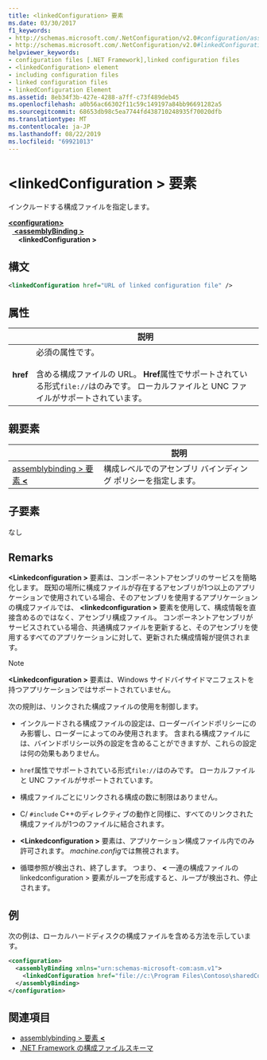 ```yaml
---
title: <linkedConfiguration> 要素
ms.date: 03/30/2017
f1_keywords:
- http://schemas.microsoft.com/.NetConfiguration/v2.0#configuration/assemblyBinding/linkedConfiguration
- http://schemas.microsoft.com/.NetConfiguration/v2.0#linkedConfiguration
helpviewer_keywords:
- configuration files [.NET Framework],linked configuration files
- <linkedConfiguration> element
- including configuration files
- linked configuration files
- linkedConfiguration Element
ms.assetid: 8eb34f3b-427e-4288-a7ff-c73f489deb45
ms.openlocfilehash: a0b56ac66302f11c59c149197a84bb96691282a5
ms.sourcegitcommit: 68653db98c5ea7744fd438710248935f70020dfb
ms.translationtype: MT
ms.contentlocale: ja-JP
ms.lasthandoff: 08/22/2019
ms.locfileid: "69921013"
---
```

# <a name="linkedconfiguration-element"></a>\<linkedConfiguration > 要素

インクルードする構成ファイルを指定します。

[ **\<configuration>** ](configuration-element.md)   
&nbsp;&nbsp;[ **\<assemblyBinding >** ](assemblybinding-element-for-configuration.md)   
&nbsp;&nbsp;&nbsp;&nbsp; **\<linkedConfiguration >**

## <a name="syntax"></a>構文

```xml
<linkedConfiguration href="URL of linked configuration file" />
```

## <a name="attribute"></a>属性

|           | 説明 |
| --------- | ----------- |
| **href**  | 必須の属性です。<br><br>含める構成ファイルの URL。 **Href**属性でサポートされている形式`file://`はのみです。 ローカルファイルと UNC ファイルがサポートされています。 |

## <a name="parent-element"></a>親要素

|     | 説明 |
| --- | ----------- |
| [assemblybinding > 要素 **\<** ](assemblybinding-element-for-configuration.md) | 構成レベルでのアセンブリ バインディング ポリシーを指定します。 |

## <a name="child-elements"></a>子要素

なし

## <a name="remarks"></a>Remarks

**\<Linkedconfiguration >** 要素は、コンポーネントアセンブリのサービスを簡略化します。 既知の場所に構成ファイルが存在するアセンブリが1つ以上のアプリケーションで使用されている場合、そのアセンブリを使用するアプリケーションの構成ファイルでは、  **\<linkedconfiguration >** 要素を使用して、構成情報を直接含めるのではなく、アセンブリ構成ファイル。 コンポーネントアセンブリがサービスされている場合、共通構成ファイルを更新すると、そのアセンブリを使用するすべてのアプリケーションに対して、更新された構成情報が提供されます。

> [!NOTE]
> **\<Linkedconfiguration >** 要素は、Windows サイドバイサイドマニフェストを持つアプリケーションではサポートされていません。

次の規則は、リンクされた構成ファイルの使用を制御します。

- インクルードされる構成ファイルの設定は、ローダーバインドポリシーにのみ影響し、ローダーによってのみ使用されます。 含まれる構成ファイルには、バインドポリシー以外の設定を含めることができますが、これらの設定は何の効果もありません。

- `href`属性でサポートされている形式`file://`はのみです。 ローカルファイルと UNC ファイルがサポートされています。

- 構成ファイルごとにリンクされる構成の数に制限はありません。

- C/ `#include` C++のディレクティブの動作と同様に、すべてのリンクされた構成ファイルが1つのファイルに結合されます。

- **\<Linkedconfiguration >** 要素は、アプリケーション構成ファイル内でのみ許可されます。 *machine.config*では無視されます。

- 循環参照が検出され、終了します。 つまり、  **\<** 一連の構成ファイルの linkedconfiguration > 要素がループを形成すると、ループが検出され、停止されます。

## <a name="example"></a>例

次の例は、ローカルハードディスクの構成ファイルを含める方法を示しています。

```xml
<configuration>
  <assemblyBinding xmlns="urn:schemas-microsoft-com:asm.v1">
    <linkedConfiguration href="file://c:\Program Files\Contoso\sharedConfig.xml"/>
  </assemblyBinding>
</configuration>
```

## <a name="see-also"></a>関連項目

- [assemblybinding > 要素 **\<** ](assemblybinding-element-for-configuration.md)
- [.NET Framework の構成ファイルスキーマ](index.md)

